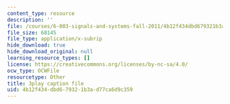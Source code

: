 ```yaml
---
content_type: resource
description: ''
file: /courses/6-003-signals-and-systems-fall-2011/4b12f434dbd679321b3ad77ca6d9c359_5w2BvCPuYY0.srt
file_size: 68145
file_type: application/x-subrip
hide_download: true
hide_download_original: null
learning_resource_types: []
license: https://creativecommons.org/licenses/by-nc-sa/4.0/
ocw_type: OCWFile
resourcetype: Other
title: 3play caption file
uid: 4b12f434-dbd6-7932-1b3a-d77ca6d9c359
---
```

